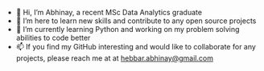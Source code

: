- 👋 Hi, I’m Abhinay, a recent MSc Data Analytics graduate
- 👀 I’m here to learn new skills and contribute to any open source projects
- 🌱 I’m currently learning Python and working on my problem solving abilities to code better
- 📫 If you find my GitHub interesting and would like to collaborate for any projects, please reach me at  at hebbar.abhinay@gmail.com

<!---
Ab2207/Ab2207 is a ✨ special ✨ repository because its `README.md` (this file) appears on your GitHub profile.
You can click the Preview link to take a look at your changes.
--->
